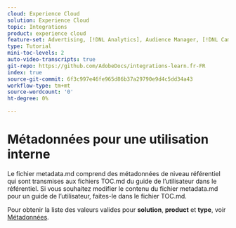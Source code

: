```yaml
---
cloud: Experience Cloud
solution: Experience Cloud
topic: Integrations
product: experience cloud
feature-set: Advertising, [!DNL Analytics], Audience Manager, [!DNL Campaign], [!DNL Commerce], Customer Journey [!DNL Analytics], Experience Cloud Services, Experience Manager, Experience Manager Assets, Experience Manager Cloud Manager, Experience Manager Forms, Experience Manager Guides, Experience Manager Screens, Experience Manager Sites, Experience [!DNL Platform], Journey Optimizer, Journey Orchestration, Marketo Engage, Workfront
type: Tutorial
mini-toc-levels: 2
auto-video-transcripts: true
git-repo: https://github.com/AdobeDocs/integrations-learn.fr-FR
index: true
source-git-commit: 6f3c997e46fe965d86b37a29790e9d4c5dd34a43
workflow-type: tm+mt
source-wordcount: '0'
ht-degree: 0%

---
```



# Métadonnées pour une utilisation interne

Le fichier metadata.md comprend des métadonnées de niveau référentiel qui sont transmises aux fichiers TOC.md du guide de l’utilisateur dans le référentiel. Si vous souhaitez modifier le contenu du fichier metadata.md pour un guide de l’utilisateur, faites-le dans le fichier TOC.md.

Pour obtenir la liste des valeurs valides pour **solution**, **product** et **type**, voir [Métadonnées](https://experienceleague.adobe.com/docs/authoring-guide-exl/using/editing/user-guide-setup/metadata.html?lang=fr).
